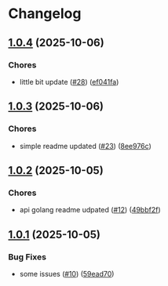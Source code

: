 # Changelog

## [1.0.4](https://github.com/baloksubodh59-max/capstone/compare/services/go/api-golang@1.0.3...services/go/api-golang@1.0.4) (2025-10-06)


### Chores

* little bit update ([#28](https://github.com/baloksubodh59-max/capstone/issues/28)) ([ef041fa](https://github.com/baloksubodh59-max/capstone/commit/ef041fa7874587d73149424536c8a90f59651004))

## [1.0.3](https://github.com/baloksubodh59-max/capstone/compare/services/go/api-golang@1.0.2...services/go/api-golang@1.0.3) (2025-10-06)


### Chores

* simple readme updated ([#23](https://github.com/baloksubodh59-max/capstone/issues/23)) ([8ee976c](https://github.com/baloksubodh59-max/capstone/commit/8ee976ce8f784f074e7eea11a3d2d12b6ef727e9))

## [1.0.2](https://github.com/baloksubodh59-max/capstone/compare/services/go/api-golang@1.0.1...services/go/api-golang@1.0.2) (2025-10-05)


### Chores

* api golang readme udpated ([#12](https://github.com/baloksubodh59-max/capstone/issues/12)) ([49bbf2f](https://github.com/baloksubodh59-max/capstone/commit/49bbf2f5979cdc7b9558f93af18c6b4fd0919b84))

## [1.0.1](https://github.com/baloksubodh59-max/capstone/compare/services/go/api-golang@1.0.0...services/go/api-golang@1.0.1) (2025-10-05)


### Bug Fixes

* some issues ([#10](https://github.com/baloksubodh59-max/capstone/issues/10)) ([59ead70](https://github.com/baloksubodh59-max/capstone/commit/59ead70d1eb48a568e262e611661cf3e7909e8b7))
